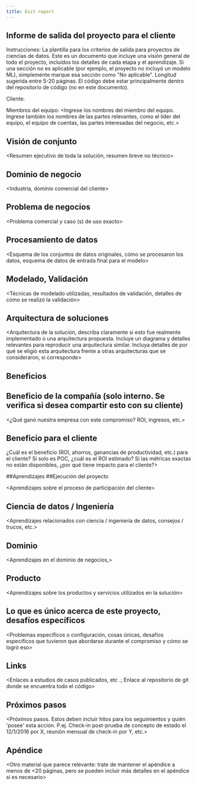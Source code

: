 ```yaml
---
title: Exit report
---
```


## Informe de salida del proyecto para el cliente

Instrucciones: La plantilla para los criterios de salida para proyectos de ciencias de datos. Este es un documento que incluye una visión general de todo el proyecto, incluidos los detalles de cada etapa y el aprendizaje. Si una sección no es aplicable (por ejemplo, el proyecto no incluyó un modelo ML), simplemente marque esa sección como "No aplicable". Longitud sugerida entre 5-20 páginas. El código debe estar principalmente dentro del repositorio de código (no en este documento).

Cliente: <Ingrese el nombre del cliente>

Miembros del equipo: <Ingrese los nombres del miembro del equipo. Ingrese también los nombres de las partes relevantes, como el líder del equipo, el equipo de cuentas, las partes interesadas del negocio, etc.>

## Visión de conjunto

<Resumen ejecutivo de toda la solución, resumen breve no técnico>

## Dominio de negocio

<Industria, dominio comercial del cliente>

## Problema de negocios

<Problema comercial y caso (s) de uso exacto>

## Procesamiento de datos

<Esquema de los conjuntos de datos originales, cómo se procesaron los datos, esquema de datos de entrada final para el modelo>

## Modelado, Validación

<Técnicas de modelado utilizadas, resultados de validación, detalles de cómo se realizó la validación>

## Arquitectura de soluciones

<Arquitectura de la solución, describa claramente si esto fue realmente implementado o una arquitectura propuesta. Incluye un diagrama y detalles relevantes para reproducir una arquitectura similar. Incluya detalles de por qué se eligió esta arquitectura frente a otras arquitecturas que se consideraron, si corresponde>

## Beneficios
 	
## Beneficio de la compañía (solo interno. Se verifica si desea compartir esto con su cliente)

<¿Qué ganó nuestra empresa con este compromiso? ROI, ingresos, etc.>

## Beneficio para el cliente

¿Cuál es el beneficio (ROI, ahorros, ganancias de productividad, etc.) para el cliente? Si solo es POC, ¿cuál es el ROI estimado? Si las métricas exactas no están disponibles, ¿por qué tiene impacto para el cliente?>

##Aprendizajes
##Ejecución del proyecto

<Aprendizajes sobre el proceso de participación del cliente>

## Ciencia de datos / Ingeniería

<Aprendizajes relacionados con ciencia / ingeniería de datos, consejos / trucos, etc.>

## Dominio

<Aprendizajes en el dominio de negocios,>

## Producto

<Aprendizajes sobre los productos y servicios utilizados en la solución>

## Lo que es único acerca de este proyecto, desafíos específicos

<Problemas específicos o configuración, cosas únicas, desafíos específicos que tuvieron que abordarse durante el compromiso y cómo se logró eso>

## Links

<Enlaces a estudios de casos publicados, etc .; Enlace al repositorio de git donde se encuentra todo el código>

## Próximos pasos

<Próximos pasos. Estos deben incluir hitos para los seguimientos y quién 'posee' esta acción. P.ej. Check-in post-prueba de concepto de estado el 12/1/2016 por X, reunión mensual de check-in por Y, etc.>

## Apéndice

<Otro material que parece relevante: trate de mantener el apéndice a menos de <20 páginas, pero se pueden incluir más detalles en el apéndice si es necesario>